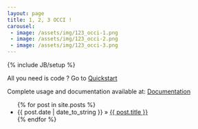 ```yaml
---
layout: page
title: 1, 2, 3 OCCI !
carousel:
 - image: /assets/img/123_occi-1.png
 - image: /assets/img/123_occi-2.png
 - image: /assets/img/123_occi-3.png
---
```

{% include JB/setup %}

All you need is code ? Go to [Quickstart](quickstart)

Complete usage and documentation available at: [Documentation](documentation)

<ul class="posts">
  {% for post in site.posts %}
    <li><span>{{ post.date | date_to_string }}</span> &raquo; <a href="{{ BASE_PATH }}{{ post.url }}">{{ post.title }}</a></li>
  {% endfor %}
</ul>
